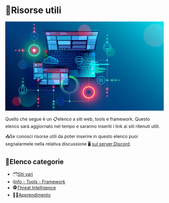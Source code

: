 # 📝Risorse utili

![image](images/proxy-image.jpg)

Quello che segue è un 📋elenco a siti web, tools e framework. Questo elenco sarà aggiornato nel tempo e saranno inseriti i link ai siti ritenuti utili.

📥Se conosci risorse utili da poter inserire in questo elenco puoi segnalarmele nella relativa discussione 🖥 [sul server Discord](https://discord.com/channels/1172829172675133471/1186054636210229248).

## 📌Elenco categorie

* 🗂️[Siti vari](🗂️various.md)
* ℹ️[Info - Tools - Framework](ℹ️info_tools.md)
* 🕵️[Threat Intelligence](🕵️threat_intelligence.md)
* 👨‍🏫[Apprendimento](👨‍🏫learning.md)
